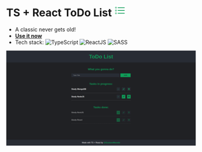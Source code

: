 <h1>TS + React ToDo List <img src="./public/favicon.svg" alt="Logo TSReact ToDo List" height="30px" /></h1>

- A classic never gets old!
- **[Use it now](https://tsreact-todolist.vercel.app)**
- Tech stack: ![TypeScript](https://img.shields.io/badge/typescript-0f9d58.svg?style=for-the-badge&logo=typescript&logoColor=white) ![ReactJS](https://img.shields.io/badge/ReactJS-0f9d58.svg?style=for-the-badge&logo=react&logoColor=white) ![SASS](https://img.shields.io/badge/SASS-0f9d58.svg?style=for-the-badge&logo=sass&logoColor=white)
 
![Page Layout](https://raw.githubusercontent.com/devgustavomacedo/devgustavomacedo/main/public/todo-list.webp)
